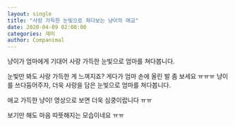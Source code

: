 ```yaml
---
layout: single
title: "사랑 가득한 눈빛으로 쳐다보는 냥이의 애교"
date: 2020-04-09 02:00:00
categories: 재미
author: Companimal
---
```


냥이가 엄마에게 기대어 사랑 가득한 눈빛으로 엄마를 쳐다봅니다.

눈빛만 봐도 사랑 가득한 게 느껴지죠? 게다가 엄마 손에 올린 발 좀 보세요 ㅠㅠㅠ 냥이를 쓰다둠어주자, 더욱 사랑을 담은 눈빛으로 엄마를 쳐다봅니다.

애교 가득한 냥이! 영상으로 보면 더욱 심쿵이랍니다 ㅠㅠ

보기만 해도 마음 따뜻해지는 모습이네요 ㅠㅠ
